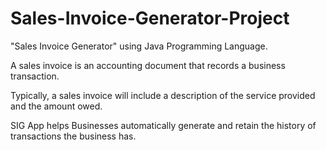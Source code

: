 # Sales-Invoice-Generator-Project

"Sales Invoice Generator" using Java Programming Language.

A sales invoice is an accounting document that records a business transaction.

Typically, a sales invoice will include a description of the service provided and the amount owed.

SIG App helps Businesses automatically generate and retain the history of transactions the business has.
